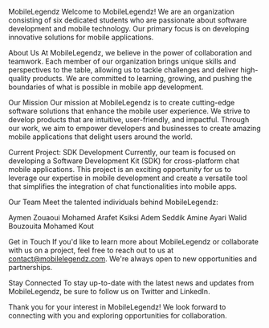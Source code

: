 MobileLegendz
Welcome to MobileLegendz! We are an organization consisting of six dedicated students who are passionate about software development and mobile technology. Our primary focus is on developing innovative solutions for mobile applications.

About Us
At MobileLegendz, we believe in the power of collaboration and teamwork. Each member of our organization brings unique skills and perspectives to the table, allowing us to tackle challenges and deliver high-quality products. We are committed to learning, growing, and pushing the boundaries of what is possible in mobile app development.

Our Mission
Our mission at MobileLegendz is to create cutting-edge software solutions that enhance the mobile user experience. We strive to develop products that are intuitive, user-friendly, and impactful. Through our work, we aim to empower developers and businesses to create amazing mobile applications that delight users around the world.

Current Project: SDK Development
Currently, our team is focused on developing a Software Development Kit (SDK) for cross-platform chat mobile applications. This project is an exciting opportunity for us to leverage our expertise in mobile development and create a versatile tool that simplifies the integration of chat functionalities into mobile apps.

Our Team
Meet the talented individuals behind MobileLegendz:

Aymen Zouaoui Mohamed Arafet Ksiksi Adem Seddik Amine Ayari Walid Bouzouita Mohamed Kout

Get in Touch
If you'd like to learn more about MobileLegendz or collaborate with us on a project, feel free to reach out to us at contact@mobilelegendz.com. We're always open to new opportunities and partnerships.

Stay Connected
To stay up-to-date with the latest news and updates from MobileLegendz, be sure to follow us on Twitter and LinkedIn.

Thank you for your interest in MobileLegendz! We look forward to connecting with you and exploring opportunities for collaboration.
